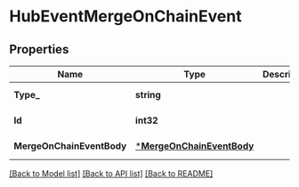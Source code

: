 # HubEventMergeOnChainEvent

## Properties
Name | Type | Description | Notes
------------ | ------------- | ------------- | -------------
**Type_** | **string** |  | [default to null]
**Id** | **int32** |  | [default to null]
**MergeOnChainEventBody** | [***MergeOnChainEventBody**](MergeOnChainEventBody.md) |  | [default to null]

[[Back to Model list]](../README.md#documentation-for-models) [[Back to API list]](../README.md#documentation-for-api-endpoints) [[Back to README]](../README.md)

